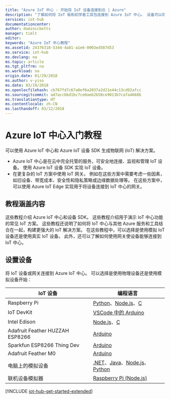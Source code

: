 ```yaml
---
title: "Azure IoT 中心 - 开始将 IoT 设备连接到云 | Azure"
description: "了解如何将 IoT 板和初学者工具包连接到 Azure IoT 中心。 设备可以将遥测数据发送到 IoT 中心，IoT 中心可以监视和管理设备。"
services: iot-hub
documentationcenter: 
author: dominicbetts
manager: timlt
editor: 
keywords: "Azure IoT 中心教程"
ms.assetid: 24376318-5344-4a81-a1e6-0003ed587d53
ms.service: iot-hub
ms.devlang: na
ms.topic: article
ms.tgt_pltfrm: na
ms.workload: na
origin.date: 01/29/2018
ms.author: v-yiso
ms.date: 03/19/2018
ms.openlocfilehash: cb767fd7c67a0ef6a2037a2d21e44c13cd92afcc
ms.sourcegitcommit: ad7accbbd1bc7ce0aeb2b58ce9013b7cafa4668b
ms.translationtype: HT
ms.contentlocale: zh-CN
ms.lasthandoff: 03/12/2018
---
```

# <a name="azure-iot-hub-get-started-tutorials"></a>Azure IoT 中心入门教程

可以使用 Azure IoT 中心和 Azure IoT 设备 SDK 生成物联网 (IoT) 解决方案。

* Azure IoT 中心是在云中完全托管的服务，可安全地连接、监视和管理 IoT 设备。 使用 Azure IoT 设备 SDK 实现 IoT 设备。
* 在更复杂的 IoT 方案中使用 IoT 网关。 例如在这些方案中需要考虑一些因素，如旧设备、带宽成本、安全性和隐私策略或边缘数据处理等。 在这些方案中，可以使用 Azure IoT Edge 实现用于将设备连接到 IoT 中心的网关。

## <a name="what-the-tutorials-cover"></a>教程涵盖内容

这些教程介绍 Azure IoT 中心和设备 SDK。 这些教程介绍用于演示 IoT 中心功能的常见 IoT 方案。 这些教程还说明了如何将 IoT 中心与其他 Azure 服务和工具结合在一起，构建更强大的 IoT 解决方案。 在这些教程中，可以选择是使用模拟 IoT 设备还是使用真实 IoT 设备。 此外，还可以了解如何使用网关使设备能够连接到 IoT 中心。

## <a name="set-up-your-device"></a>设置设备

将 IoT 设备或网关连接到 Azure IoT 中心。 可以选择是使用物理设备还是使用模拟设备开始：

| IoT 设备                       | 编程语言 |
|----------------------------------|----------------------|
| Raspberry Pi                     | [Python][Pi_Py]、[Node.js][Pi_Nd]、[C][Pi_C]  |
| IoT DevKit                       | [VSCode 中的 Arduino][DevKit]     |
| Intel Edison                     | [Node.js][Ed_Nd]、[C][Ed_C]    |
| Adafruit Feather HUZZAH ESP8266  | [Arduino][Hu_Ard]              |
| Sparkfun ESP8266 Thing Dev       | [Arduino][Th_Ard]              |
| Adafruit Feather M0              | [Arduino][M0_Ard]              |
| 电脑上的模拟设备           | [.NET][Sim_NET]、[Java][Sim_Jav]、[Node.js][Sim_Nd]、[Python][Sim_Pyth] |
| 联机设备模拟器         | [Raspberry Pi (Node.js)][Ol_Sim] |

[!INCLUDE [iot-hub-get-started-extended](../../includes/iot-hub-get-started-extended.md)]

[Pi_Nd]: ./iot-hub-raspberry-pi-kit-node-get-started.md
[Pi_C]: ./iot-hub-raspberry-pi-kit-c-get-started.md
[Pi_Py]: ./iot-hub-raspberry-pi-kit-python-get-started.md
[DevKit]: ./iot-hub-arduino-iot-devkit-az3166-get-started.md
[Ed_Nd]: ./iot-hub-intel-edison-kit-node-get-started.md
[Ed_C]: ./iot-hub-intel-edison-kit-c-get-started.md
[Hu_Ard]: ./iot-hub-arduino-huzzah-esp8266-get-started.md
[Th_Ard]: ./iot-hub-sparkfun-esp8266-thing-dev-get-started.md
[M0_Ard]: ./iot-hub-adafruit-feather-m0-wifi-kit-arduino-get-started.md
[Sim_NET]: ./iot-hub-csharp-csharp-getstarted.md
[Sim_Jav]: ./iot-hub-java-java-getstarted.md
[Sim_Nd]: ./iot-hub-node-node-getstarted.md
[Sim_Pyth]: ./iot-hub-python-getstarted.md
[NUC_Lnx]: ./iot-hub-gateway-kit-c-lesson1-set-up-nuc.md
[Sim_Lnx]: ./iot-hub-linux-iot-edge-get-started.md
[Sim_Win]: ./iot-hub-windows-iot-edge-get-started.md
[Ol_Sim]: ./iot-hub-raspberry-pi-web-simulator-get-started.md


<!--Update_Description: update meta data only-->
